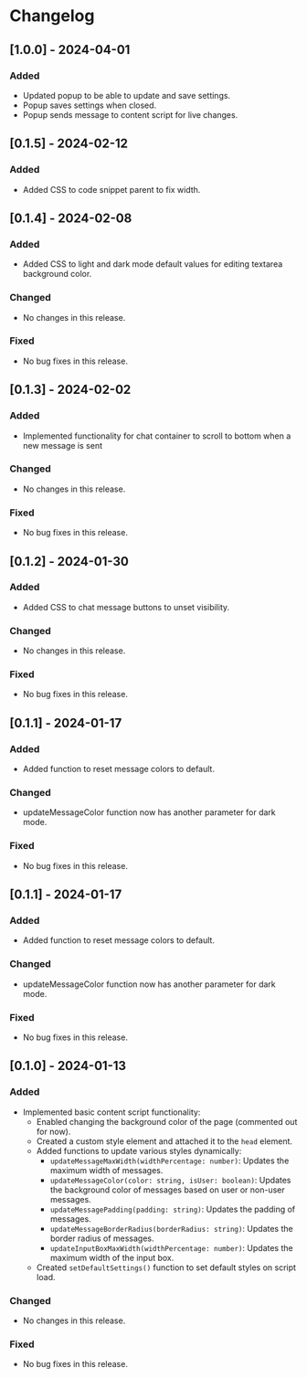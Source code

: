 # Changelog

## [1.0.0] - 2024-04-01

### Added

-   Updated popup to be able to update and save settings.
-   Popup saves settings when closed.
-   Popup sends message to content script for live changes.

## [0.1.5] - 2024-02-12

### Added

-   Added CSS to code snippet parent to fix width.

## [0.1.4] - 2024-02-08

### Added

-   Added CSS to light and dark mode default values for editing textarea background color.

### Changed

-   No changes in this release.

### Fixed

-   No bug fixes in this release.

## [0.1.3] - 2024-02-02

### Added

-   Implemented functionality for chat container to scroll to bottom when a new message is sent

### Changed

-   No changes in this release.

### Fixed

-   No bug fixes in this release.

## [0.1.2] - 2024-01-30

### Added

-   Added CSS to chat message buttons to unset visibility.

### Changed

-   No changes in this release.

### Fixed

-   No bug fixes in this release.

## [0.1.1] - 2024-01-17

### Added

-   Added function to reset message colors to default.

### Changed

-   updateMessageColor function now has another parameter for dark mode.

### Fixed

-   No bug fixes in this release.

## [0.1.1] - 2024-01-17

### Added

-   Added function to reset message colors to default.

### Changed

-   updateMessageColor function now has another parameter for dark mode.

### Fixed

-   No bug fixes in this release.

## [0.1.0] - 2024-01-13

### Added

-   Implemented basic content script functionality:
    -   Enabled changing the background color of the page (commented out for now).
    -   Created a custom style element and attached it to the `head` element.
    -   Added functions to update various styles dynamically:
        -   `updateMessageMaxWidth(widthPercentage: number)`: Updates the maximum width of messages.
        -   `updateMessageColor(color: string, isUser: boolean)`: Updates the background color of messages based on user or non-user messages.
        -   `updateMessagePadding(padding: string)`: Updates the padding of messages.
        -   `updateMessageBorderRadius(borderRadius: string)`: Updates the border radius of messages.
        -   `updateInputBoxMaxWidth(widthPercentage: number)`: Updates the maximum width of the input box.
    -   Created `setDefaultSettings()` function to set default styles on script load.

### Changed

-   No changes in this release.

### Fixed

-   No bug fixes in this release.
